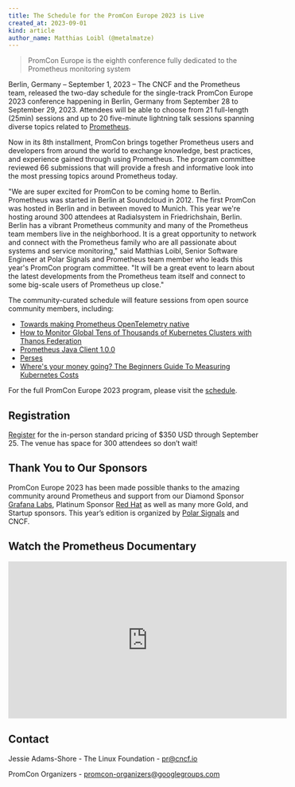```yaml
---
title: The Schedule for the PromCon Europe 2023 is Live
created_at: 2023-09-01
kind: article
author_name: Matthias Loibl (@metalmatze)
---
```


> PromCon Europe is the eighth conference fully dedicated to the Prometheus monitoring system

Berlin, Germany – September 1, 2023 – The CNCF and the Prometheus team, released the two-day schedule for the single-track PromCon Europe 2023 conference happening in Berlin, Germany from September 28 to September 29, 2023. Attendees will be able to choose from 21 full-length (25min) sessions and up to 20 five-minute lightning talk sessions spanning diverse topics related to [Prometheus](https://prometheus.io/).

Now in its 8th installment, PromCon brings together Prometheus users and developers from around the world to exchange knowledge, best practices, and experience gained through using Prometheus. The program committee reviewed 66 submissions that will provide a fresh and informative look into the most pressing topics around Prometheus today.

"We are super excited for PromCon to be coming home to Berlin. Prometheus was started in Berlin at Soundcloud in 2012. The first PromCon was hosted in Berlin and in between moved to Munich. This year we're hosting around 300 attendees at Radialsystem in Friedrichshain, Berlin. Berlin has a vibrant Prometheus community and many of the Prometheus team members live in the neighborhood. It is a great opportunity to network and connect with the Prometheus family who are all passionate about systems and service monitoring," said Matthias Loibl, Senior Software Engineer at Polar Signals and Prometheus team member who leads this year's PromCon program committee. "It will be a great event to learn about the latest developments from the Prometheus team itself and connect to some big-scale users of Prometheus up close."

The community-curated schedule will feature sessions from open source community members, including:

- [Towards making Prometheus OpenTelemetry native](https://promcon.io/2023-berlin/talks/towards-making-prometheus-opentelemetry-native)
- [How to Monitor Global Tens of Thousands of Kubernetes Clusters with Thanos Federation](https://promcon.io/2023-berlin/talks/how-to-monitor-global-tens-of-thousands-of-kubernetes-clusters-with-thanos-federation)
- [Prometheus Java Client 1.0.0](https://promcon.io/2023-berlin/talks/prometheus-java-client)
- [Perses](https://promcon.io/2023-berlin/talks/perses)
- [Where's your money going? The Beginners Guide To Measuring Kubernetes Costs](https://promcon.io/2023-berlin/talks/where-your-money-going-the-beginners-guide-to-measuring-kubernetes-costs)

For the full PromCon Europe 2023 program, please visit the [schedule](https://promcon.io/2023-berlin/schedule/).

## Registration

[Register](https://promcon.io/2023-berlin/register/) for the in-person standard pricing of $350 USD through September 25. The venue has space for 300 attendees so don’t wait!

## Thank You to Our Sponsors

PromCon Europe 2023 has been made possible thanks to the amazing community around Prometheus and support from our Diamond Sponsor [Grafana Labs](https://grafana.com/), Platinum Sponsor [Red Hat](https://www.redhat.com/) as well as many more Gold, and Startup sponsors. This year’s edition is organized by [Polar Signals](https://www.polarsignals.com/) and CNCF.

## Watch the Prometheus Documentary

<iframe width="560" height="315" src="https://www.youtube.com/embed/rT4fJNbfe14" frameborder="0" allowfullscreen></iframe>

## Contact

Jessie Adams-Shore - The Linux Foundation - pr@cncf.io

PromCon Organizers - promcon-organizers@googlegroups.com
